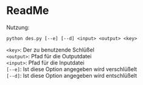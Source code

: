 # ReadMe

Nutzung:  

`python des.py [--e] [--d] <input> <output> <key>`  

`<key>`: Der zu benutzende Schlüßel  
`<output>`: Pfad für die Outputdatei  
`<input>`: Pfad für die Inputdatei  
`[--e]`: Ist diese Option angegeben wird verschlüßelt  
`[--d]`: Ist diese Option angegeben wird entschlüßelt  
